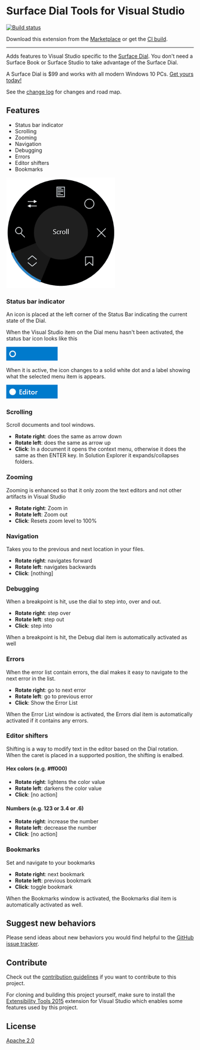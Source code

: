 # Surface Dial Tools for Visual Studio

[![Build status](https://ci.appveyor.com/api/projects/status/nk7vmh0assdw98da?svg=true)](https://ci.appveyor.com/project/madskristensen/dialtoolsforvs)

Download this extension from the [Marketplace](https://marketplace.visualstudio.com/items?itemName=MadsKristensen.SurfaceDialToolsforVisualStudio)
or get the [CI build](http://vsixgallery.com/extension/d4ce1d82-9bf6-4136-bd56-43cde615e0db/).

---------------------------------------

Adds features to Visual Studio specific to the [Surface Dial](https://www.microsoftstore.com/store/msusa/en_US/pdp/Surface-Dial/productID.5074013900). You don't need a Surface Book or Surface Studio to take advantage of the Surface Dial.

A Surface Dial is $99 and works with all modern Windows 10 PCs. [Get yours today!](https://www.microsoftstore.com/store/msusa/en_US/pdp/Surface-Dial/productID.5074013900)

See the [change log](CHANGELOG.md) for changes and road map.

## Features

- Status bar indicator
- Scrolling
- Zooming
- Navigation
- Debugging
- Errors
- Editor shifters
- Bookmarks

![Dial Menu](art/dial-animation.gif)

### Status bar indicator
An icon is placed at the left corner of the Status Bar indicating the current state of the Dial. 

When the Visual Studio item on the Dial menu hasn't been activated, the status bar icon looks like this

![Status inactive](art/status-inactive.png)

When it is active, the icon changes to a solid white dot and a label showing what the selected menu item is appears.

![Status inactive](art/status-active.png)

### Scrolling
Scroll documents and tool windows. 

- **Rotate right**: does the same as arrow down
- **Rotate left**: does the same as arrow up
- **Click**: In a document it opens the context menu, otherwise it does the same as then ENTER key. In Solution Explorer it expands/collapses folders.

### Zooming
Zooming is enhanced so that it only zoom the text editors and not other artifacts in Visual Studio

- **Rotate right**: Zoom in
- **Rotate left**: Zoom out
- **Click**: Resets zoom level to 100%

### Navigation
Takes you to the previous and next location in your files.

- **Rotate right**: navigates forward
- **Rotate left**: navigates backwards
- **Click**: [nothing]

### Debugging
When a breakpoint is hit, use the dial to step into, over and out.

- **Rotate right**: step over
- **Rotate left**: step out
- **Click**: step into

When a breakpoint is hit, the Debug dial item is automatically activated as well

### Errors
When the error list contain errors, the dial makes it easy to navigate to the next error in the list.

- **Rotate right**: go to next error
- **Rotate left**: go to previous error
- **Click**: Show the Error List

When the Error List window is activated, the Errors dial item is automatically activated if it contains any errors.

### Editor shifters
Shifting is a way to modify text in the editor based on the Dial rotation. When the caret is placed in a supported position, the shifting is enalbed.

#### Hex colors (e.g. #ff000)
- **Rotate right**: lightens the color value
- **Rotate left**: darkens the color value
- **Click**: [no action]

#### Numbers (e.g. 123 or 3.4 or .6)
- **Rotate right**: increase the number
- **Rotate left**: decrease the number
- **Click**: [no action]

### Bookmarks
Set and navigate to your bookmarks

- **Rotate right**: next bookmark
- **Rotate left**: previous bookmark
- **Click**: toggle bookmark

When the Bookmarks window is activated, the Bookmarks dial item is automatically activated as well.

## Suggest new behaviors
Please send ideas about new behaviors you would find helpful to the [GitHub issue tracker](https://github.com/madskristensen/DialToolsForVS/issues).

## Contribute
Check out the [contribution guidelines](.github/CONTRIBUTING.md)
if you want to contribute to this project.

For cloning and building this project yourself, make sure
to install the
[Extensibility Tools 2015](https://visualstudiogallery.msdn.microsoft.com/ab39a092-1343-46e2-b0f1-6a3f91155aa6)
extension for Visual Studio which enables some features
used by this project.

## License
[Apache 2.0](LICENSE)